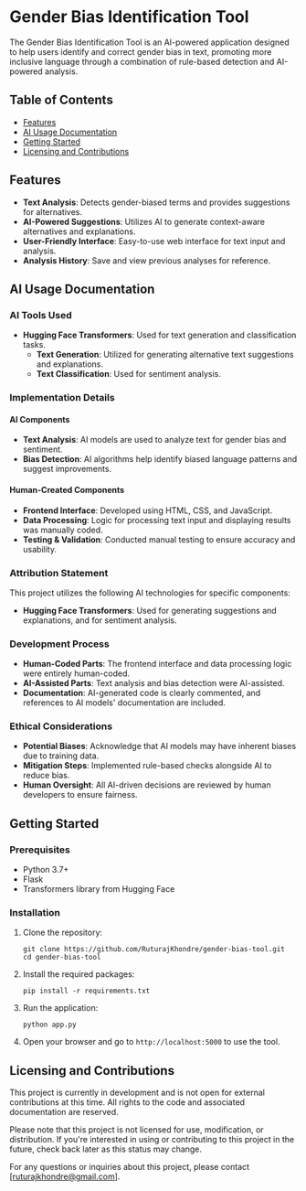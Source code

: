 # Gender Bias Identification Tool

The Gender Bias Identification Tool is an AI-powered application designed to help users identify and correct gender bias in text, promoting more inclusive language through a combination of rule-based detection and AI-powered analysis.

## Table of Contents
- [Features](#features)
- [AI Usage Documentation](#ai-usage-documentation)
- [Getting Started](#getting-started)
- [Licensing and Contributions](#licensing-and-contributions)

## Features
- **Text Analysis**: Detects gender-biased terms and provides suggestions for alternatives.
- **AI-Powered Suggestions**: Utilizes AI to generate context-aware alternatives and explanations.
- **User-Friendly Interface**: Easy-to-use web interface for text input and analysis.
- **Analysis History**: Save and view previous analyses for reference.

## AI Usage Documentation
### AI Tools Used
- **Hugging Face Transformers**: Used for text generation and classification tasks.
  - **Text Generation**: Utilized for generating alternative text suggestions and explanations.
  - **Text Classification**: Used for sentiment analysis.

### Implementation Details
#### AI Components
- **Text Analysis**: AI models are used to analyze text for gender bias and sentiment.
- **Bias Detection**: AI algorithms help identify biased language patterns and suggest improvements.

#### Human-Created Components
- **Frontend Interface**: Developed using HTML, CSS, and JavaScript.
- **Data Processing**: Logic for processing text input and displaying results was manually coded.
- **Testing & Validation**: Conducted manual testing to ensure accuracy and usability.

### Attribution Statement
This project utilizes the following AI technologies for specific components:
- **Hugging Face Transformers**: Used for generating suggestions and explanations, and for sentiment analysis.

### Development Process
- **Human-Coded Parts**: The frontend interface and data processing logic were entirely human-coded.
- **AI-Assisted Parts**: Text analysis and bias detection were AI-assisted.
- **Documentation**: AI-generated code is clearly commented, and references to AI models' documentation are included.

### Ethical Considerations
- **Potential Biases**: Acknowledge that AI models may have inherent biases due to training data.
- **Mitigation Steps**: Implemented rule-based checks alongside AI to reduce bias.
- **Human Oversight**: All AI-driven decisions are reviewed by human developers to ensure fairness.

## Getting Started
### Prerequisites
- Python 3.7+
- Flask
- Transformers library from Hugging Face

### Installation
1. Clone the repository:
   ```
   git clone https://github.com/RuturajKhondre/gender-bias-tool.git
   cd gender-bias-tool
   ```

2. Install the required packages:
   ```
   pip install -r requirements.txt
   ```

3. Run the application:
   ```
   python app.py
   ```

4. Open your browser and go to `http://localhost:5000` to use the tool.

## Licensing and Contributions
This project is currently in development and is not open for external contributions at this time. All rights to the code and associated documentation are reserved. 

Please note that this project is not licensed for use, modification, or distribution. If you're interested in using or contributing to this project in the future, check back later as this status may change.

For any questions or inquiries about this project, please contact [ruturajkhondre@gmail.com].